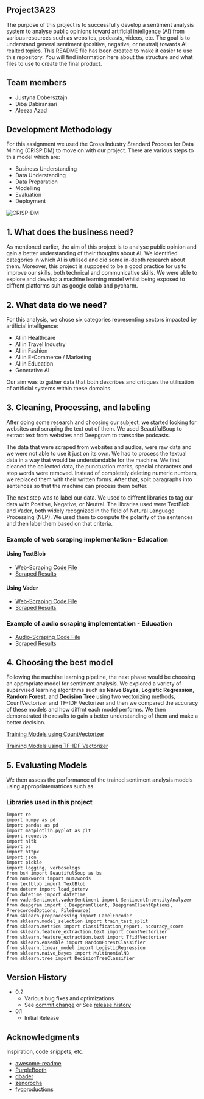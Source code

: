 ## Project3A23

The purpose of this project is to successfully develop a sentiment analysis system to analyse public opinions toward artificial inteligence (AI) from various resources such as websites, podcasts, videos, etc. The goal is to understand general sentiment (positive, negative, or neutral) towards AI-realted topics. This README file has been created to make it easier to use this repository. You will find information here about the structure and what files to use to create the final product.

## Team members

* Justyna Dobersztajn
* Diba Dabiransari
* Aleeza Azad

## Development Methodology
For this assignment we used the Cross Industry Standard Process for Data Mining (CRISP DM) to move on with our project. There are various steps to this model which are:
* Business Understanding
* Data Understanding
* Data Preparation                                                                                                     
* Modelling
* Evaluation
* Deployment

![CRISP-DM](https://github.com/dibadabir/Project3A23/assets/152966994/3ceeae0c-6898-4fb1-892b-ce43fb3af03b)

## 1. What does the business need?
As mentioned earlier, the aim of this project is to analyse public opinion and gain a better understanding of their thoughts about AI. We identified categories in which AI is utilised and did some in-depth research about them.
Moreover, this project is supposed to be a good practice for us to improve our skills, both technical and communicative skills. We were able to explore and develop a machine learning model whilst being exposed to diffrent platforms suh as google colab and pycharm.

## 2. What data do we need?
For this analysis, we chose six categories representing sectors impacted by artificial intelligence:
* AI in Healthcare
* AI in Travel Industry
* AI in Fashion
* AI in E-Commerce / Marketing
* AI in Education
* Generative AI
  
Our aim was to gather data that both describes and critiques the utilisation of artificial systems within these domains.

## 3. Cleaning, Processing, and labeling
After doing some research and choosing our subject, we started looking for websites and scraping the text out of them. We used BeautifulSoup to extract text from websites and Deepgram to transcribe podcasts.

The data that were scraped from websites and audios, were raw data and we were not able to use it just on its own. We had to process the textual data in a way that would be understandable for the machine. We first cleaned the collected data, the punctuation marks, special characters and stop words were removed. Instead of completely deleting numeric numbers, we replaced them with their written forms. After that, split paragraphs into sentences so that the machine can process them better.

The next step was to label our data. We used to diffrent libraries to tag our data with Positive, Negative, or Neutral. The libraries used were TextBlob and Vader, both widely recognized in the field of Natural Language Processing (NLP). We used them to compute the polarity of the sentences and then label them based on that criteria.

### Example of **web scraping** implementation - Education

#### Using TextBlob
* [Web-Scraping Code File](https://github.com/dibadabir/Project3A23/blob/main/Web%20Scraping/Education/Education_webscrape_code%20file%20without%20numbers%20in%20the%20dataset.ipynb)
* [Scraped Results](https://github.com/dibadabir/Project3A23/blob/main/Web%20Scraping/Education/education%20dataset%20(no%20numbers).csv)

#### Using Vader
* [Web-Scraping Code File](https://github.com/dibadabir/Project3A23/blob/main/Web%20Scraping/Education/Education_webscrape_(without_numbers)_Vader_ver_.ipynb)
* [Scraped Results](https://github.com/dibadabir/Project3A23/blob/main/Web%20Scraping/Education/Education%20dataset%20(no%20numbers)%20-%20Vader%20ver.csv)

### Example of **audio scraping** implementation - Education
* [Audio-Scraping Code File](https://github.com/dibadabir/Project3A23/blob/main/Speech%20to%20Text/Education/Audio_Scraping_Using_DEEPGRAM(Education).ipynb)
* [Scraped Results](https://github.com/dibadabir/Project3A23/blob/main/Speech%20to%20Text/Fashion/Audio_Scraping_Using_DEEPGRAM(Fashion).ipynb)

## 4. Choosing the best model
Following the machine learning pipeline, the next phase would be choosing an appropriate model for sentiment analysis. We explored a variety of supervised learning algorithms such as **Naive Bayes**, **Logistic Regression**, **Random Forest**, and **Decision Tree** using two vectorizing methods, CountVectorizer and TF-IDF Vectorizer and then we compared the accuracy of these models and how diffrnt each model performs. We then demonstrated the results to gain a better understanding of them and make a better decision.

[Training Models using CountVectorizer](https://github.com/dibadabir/Project3A23/blob/main/Final%20(Everything%20combined!)/Compare_Models_(CountVectorizer).ipynb)

[Training Models using TF-IDF Vectorizer](https://github.com/dibadabir/Project3A23/blob/main/Final%20(Everything%20combined!)/Compare_Models_(TF_IDFVectorizer).ipynb)

## 5. Evaluating Models
We then assess the performance of the trained sentiment analysis models using appropriatematrices such as 

### Libraries used in this project

```
import re
import numpy as pd
import pandas as pd
import matplotlib.pyplot as plt
import requests
import nltk
import os
import httpx
import json
import pickle
import logging, verboselogs
from bs4 import BeautifulSoup as bs
from num2words import num2words
from textblob import TextBlob
from dotenv import load_dotenv
from datetime import datetime
from vaderSentiment.vaderSentiment import SentimentIntensityAnalyzer
from deepgram import ( DeepgramClient, DeepgramClientOptions, PrerecordedOptions, FileSource)
from sklearn.preprocessing import LabelEncoder
from sklearn.model_selection import train_test_split
from sklearn.metrics import classification_report, accuracy_score
from sklearn.feature_extraction.text import CountVectorizer
from sklearn.feature_extraction.text import TfidfVectorizer
from sklearn.ensemble import RandomForestClassifier
from sklearn.linear_model import LogisticRegression
from sklearn.naive_bayes import MultinomialNB
from sklearn.tree import DecisionTreeClassifier
```

## Version History

* 0.2
    * Various bug fixes and optimizations
    * See [commit change]() or See [release history]()
* 0.1
    * Initial Release

## Acknowledgments

Inspiration, code snippets, etc.
* [awesome-readme](https://github.com/matiassingers/awesome-readme)
* [PurpleBooth](https://gist.github.com/PurpleBooth/109311bb0361f32d87a2)
* [dbader](https://github.com/dbader/readme-template)
* [zenorocha](https://gist.github.com/zenorocha/4526327)
* [fvcproductions](https://gist.github.com/fvcproductions/1bfc2d4aecb01a834b46)
